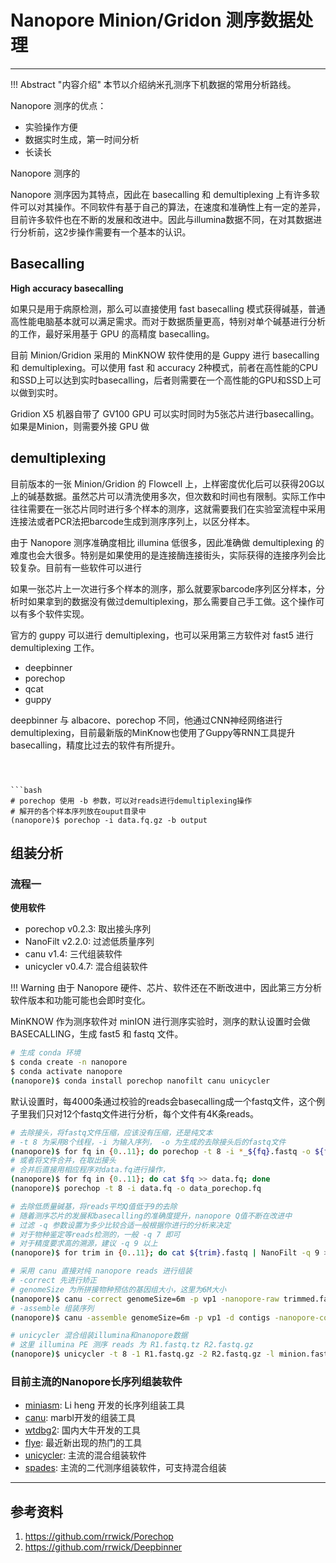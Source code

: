# Nanopore Minion/Gridon 测序数据处理



---

!!! Abstract "内容介绍"
    本节以介绍纳米孔测序下机数据的常用分析路线。

Nanopore 测序的优点：

- 实验操作方便
- 数据实时生成，第一时间分析
- 长读长

Nanopore 测序的

Nanopore 测序因为其特点，因此在 basecalling 和 demultiplexing 上有许多软件可以对其操作。不同软件有基于自己的算法，在速度和准确性上有一定的差异，目前许多软件也在不断的发展和改进中。因此与illumina数据不同，在对其数据进行分析前，这2步操作需要有一个基本的认识。

## Basecalling

**High accuracy basecalling**

如果只是用于病原检测，那么可以直接使用 fast basecalling 模式获得碱基，普通高性能电脑基本就可以满足需求。而对于数据质量更高，特别对单个碱基进行分析的工作，最好采用基于 GPU 的高精度 basecalling。

目前 Minion/Gridion 采用的 MinKNOW 软件使用的是 Guppy 进行 basecalling 和 demultiplexing。可以使用 fast 和 accuracy 2种模式，前者在高性能的CPU和SSD上可以达到实时basecalling，后者则需要在一个高性能的GPU和SSD上可以做到实时。

Gridion X5 机器自带了 GV100 GPU 可以实时同时为5张芯片进行basecalling。如果是Minion，则需要外接 GPU 做


## demultiplexing

目前版本的一张 Minion/Gridion 的 Flowcell 上，上样密度优化后可以获得20G以上的碱基数据。虽然芯片可以清洗使用多次，但次数和时间也有限制。实际工作中往往需要在一张芯片同时进行多个样本的测序，这就需要我们在实验室流程中采用连接法或者PCR法把barcode生成到测序序列上，以区分样本。

由于 Nanopore 测序准确度相比 illumina 低很多，因此准确做 demultiplexing 的难度也会大很多。特别是如果使用的是连接酶连接街头，实际获得的连接序列会比较复杂。目前有一些软件可以进行

如果一张芯片上一次进行多个样本的测序，那么就要家barcode序列区分样本，分析时如果拿到的数据没有做过demultiplexing，那么需要自己手工做。这个操作可以有多个软件实现。

官方的 guppy 可以进行 demultiplexing，也可以采用第三方软件对 fast5 进行 demultiplexing 工作。

- deepbinner
- porechop
- qcat
- guppy

deepbinner 与 albacore、porechop 不同，他通过CNN神经网络进行 demultiplexing，目前最新版的MinKnow也使用了Guppy等RNN工具提升basecalling，精度比过去的软件有所提升。

```guppy



```bash
# porechop 使用 -b 参数，可以对reads进行demultiplexing操作
# 解开的各个样本序列放在ouput目录中
(nanopore)$ porechop -i data.fq.gz -b output
```



## 组装分析

### 流程一

**使用软件**

- porechop v0.2.3: 取出接头序列
- NanoFilt v2.2.0: 过滤低质量序列
- canu v1.4: 三代组装软件
- unicycler v0.4.7: 混合组装软件

!!! Warning
    由于 Nanopore 硬件、芯片、软件还在不断改进中，因此第三方分析软件版本和功能可能也会即时变化。

MinKNOW 作为测序软件对 minION 进行测序实验时，测序的默认设置时会做 BASECALLING，生成 fast5 和 fastq 文件。

```bash
# 生成 conda 环境
$ conda create -n nanopore
$ conda activate nanopore
(nanopore)$ conda install porechop nanofilt canu unicycler
```

默认设置时，每4000条通过校验的reads会basecalling成一个fastq文件，这个例子里我们只对12个fastq文件进行分析，每个文件有4K条reads。

```bash
# 去除接头，将fastq文件压缩，应该没有压缩，还是纯文本
# -t 8 为采用8个线程，-i 为输入序列， -o 为生成的去除接头后的fastq文件
(nanopore)$ for fq in {0..11}; do porechop -t 8 -i *_${fq}.fastq -o ${fq}.fastq; done
# 或者将文件合并，在取出接头
# 合并后直接用相应程序对data.fq进行操作，
(nanopore)$ for fq in {0..11}; do cat $fq >> data.fq; done
(nanopore)$ porechop -t 8 -i data.fq -o data_porechop.fq

# 去除低质量碱基，将reads平均Q值低于9的去除
# 随着测序芯片的发展和basecalling的准确度提升，nanopore Q值不断在改进中
# 过滤 -q 参数设置为多少比较合适一般根据你进行的分析来决定
# 对于物种鉴定等reads检测的，一般 -q 7 即可
# 对于精度要求高的溯源，建议 -q 9 以上
(nanopore)$ for trim in {0..11}; do cat ${trim}.fastq | NanoFilt -q 9 >> trimmed.fastq; done

# 采用 canu 直接对纯 nanopore reads 进行组装
# -correct 先进行矫正
# genomeSize 为所拼接物种预估的基因组大小，这里为6M大小
(nanopore)$ canu -correct genomeSize=6m -p vp1 -nanopore-raw trimmed.fastq
# -assemble 组装序列
(nanopore)$ canu -assemble genomeSize=6m -p vp1 -d contigs -nanopore-corrected vp1.correctedReads.fasta.gz

# unicycler 混合组装illumina和nanopore数据
# 这里 illumina PE 测序 reads 为 R1.fastq.tz R2.fastq.gz
(nanopore)$ unicycler -t 8 -1 R1.fastq.gz -2 R2.fastq.gz -l minion.fastq.gz -o hybrid
```

### 目前主流的Nanopore长序列组装软件

- [miniasm](https://github.com/lh3/miniasm): Li heng 开发的长序列组装工具
- [canu](https://github.com/marbl/canu): marbl开发的组装工具
- [wtdbg2](https://github.com/ruanjue/wtdbg2): 国内大牛开发的工具
- [flye](https://github.com/fenderglass/Flye): 最近新出现的热门的工具
- [unicycler](https://github.com/rrwick/Unicycler): 主流的混合组装软件
- [spades](http://cab.spbu.ru/software/spades/): 主流的二代测序组装软件，可支持混合组装

---

## 参考资料

1. https://github.com/rrwick/Porechop
2. https://github.com/rrwick/Deepbinner
